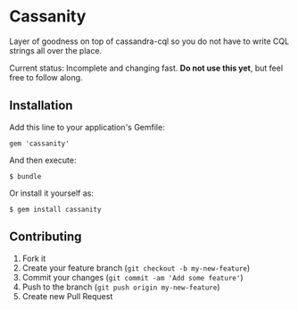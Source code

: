 # Cassanity

Layer of goodness on top of cassandra-cql so you do not have to write CQL strings all over the place.

Current status: Incomplete and changing fast. **Do not use this yet**, but feel free to follow along.

## Installation

Add this line to your application's Gemfile:

    gem 'cassanity'

And then execute:

    $ bundle

Or install it yourself as:

    $ gem install cassanity

## Contributing

1. Fork it
2. Create your feature branch (`git checkout -b my-new-feature`)
3. Commit your changes (`git commit -am 'Add some feature'`)
4. Push to the branch (`git push origin my-new-feature`)
5. Create new Pull Request
